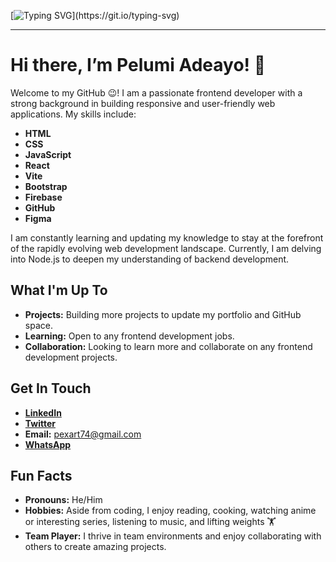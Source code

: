 [![Typing SVG](https://readme-typing-svg.demolab.com?font=Fira+Code&size=21&pause=1000&color=36BCF7FF&background=00000000&width=435&lines=Welcome+to+Pelumi+Adeayo's+GitHub!;Passionate+Frontend+Developer;Always+Learning+and+Improving;Building+Innovative+Web+Applications;Let's+Create+Something+Amazing+Together!)](https://git.io/typing-svg)

---

# Hi there, I’m Pelumi Adeayo! 👋

Welcome to my GitHub 😉! I am a passionate frontend developer with a strong background in building responsive and user-friendly web applications. My skills include:

- **HTML**
- **CSS**
- **JavaScript**
- **React**
- **Vite**
- **Bootstrap**
- **Firebase**
- **GitHub**
- **Figma**

I am constantly learning and updating my knowledge to stay at the forefront of the rapidly evolving web development landscape. Currently, I am delving into Node.js to deepen my understanding of backend development.

## What I'm Up To

- **Projects:** Building more projects to update my portfolio and GitHub space.
- **Learning:** Open to any frontend development jobs.
- **Collaboration:** Looking to learn more and collaborate on any frontend development projects.

## Get In Touch

- **[LinkedIn](https://www.linkedin.com/in/pelumi-adeayo-09a1a5315)**
- **[Twitter](https://x.com/The_realpex)**
- **Email:** pexart74@gmail.com
- **[WhatsApp](https://wa.link/davi1q)**

## Fun Facts

- **Pronouns:** He/Him
- **Hobbies:** Aside from coding, I enjoy reading, cooking, watching anime or interesting series, listening to music, and lifting weights 🏋️
- **Team Player:** I thrive in team environments and enjoy collaborating with others to create amazing projects.

<!---
PexArt-web/PexArt-web is a ✨ special ✨ repository because its `README.md` (this file) appears on your GitHub profile.
You can click the Preview link to take a look at your changes.
--->
